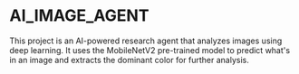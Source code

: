 # AI_IMAGE_AGENT
This project is an AI-powered research agent that analyzes images using deep learning. It uses the MobileNetV2 pre-trained model to predict what's in an image and extracts the dominant color  for further analysis.

